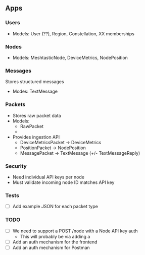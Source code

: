 


## Apps

### Users

* Models: User (??), Region, Constellation, XX memberships

### Nodes

* Models: MeshtasticNode, DeviceMetrics, NodePosition

### Messages

Stores structured messages

* Modes: TextMessage

### Packets

* Stores raw packet data
* Models:
    * RawPacket
    * 
* Provides ingestion API
    * DeviceMetricsPacket -> DeviceMetrics
    * PositionPacket -> NodePosition
    * MessagePacket -> TextMessage (+/- TextMessageReply)


### Security

* Need individual API keys per node
* Must validate incoming node ID matches API key 

### Tests

* [ ] Add example JSON for each packet type



### TODO

- [ ] We need to support a POST /node with a Node API key auth
    - This will probably be via adding a 
- [ ] Add an auth mechanism for the frontend
- [ ] Add an auth mechanism for Postman